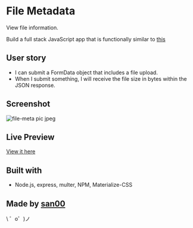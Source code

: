 File Metadata
=========================
View file information.

Build a full stack JavaScript app that is functionally similar to [this](https://aryanj-file-size.herokuapp.com/)


User story
------------
- I can submit a FormData object that includes a file upload.
- When I submit something, I will receive the file size in bytes within the JSON response.

Screenshot
--------------
![file-meta pic jpeg](https://user-images.githubusercontent.com/14879253/35585877-0acee8f8-05f1-11e8-804f-2a2528213015.jpg)


Live Preview
------------
[View it here](https://file--metadata.glitch.me/)


Built with
------
-  Node.js, express, multer, NPM, Materialize-CSS


Made by [san00](https://github.com/san00)
-------------------

\ ゜o゜)ノ
